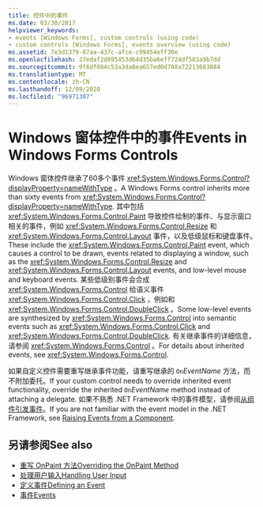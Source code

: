 ```yaml
---
title: 控件中的事件
ms.date: 03/30/2017
helpviewer_keywords:
- events [Windows Forms], custom controls (using code)
- custom controls [Windows Forms], events overview (using code)
ms.assetid: 7e3d1379-87aa-437c-afce-c99454eff30e
ms.openlocfilehash: 27edaf2d895453d64d35ba6eff724df583a9b7dd
ms.sourcegitcommit: 9f6df084c53a3da0ea657ed0d708a72213683084
ms.translationtype: MT
ms.contentlocale: zh-CN
ms.lasthandoff: 12/09/2020
ms.locfileid: "96971307"
---
```

# <a name="events-in-windows-forms-controls"></a><span data-ttu-id="c5a3b-102">Windows 窗体控件中的事件</span><span class="sxs-lookup"><span data-stu-id="c5a3b-102">Events in Windows Forms Controls</span></span>

<span data-ttu-id="c5a3b-103">Windows 窗体控件继承了60多个事件 <xref:System.Windows.Forms.Control?displayProperty=nameWithType> 。</span><span class="sxs-lookup"><span data-stu-id="c5a3b-103">A Windows Forms control inherits more than sixty events from <xref:System.Windows.Forms.Control?displayProperty=nameWithType>.</span></span> <span data-ttu-id="c5a3b-104">其中包括 <xref:System.Windows.Forms.Control.Paint> 导致控件绘制的事件、与显示窗口相关的事件，例如 <xref:System.Windows.Forms.Control.Resize> 和 <xref:System.Windows.Forms.Control.Layout> 事件，以及低级鼠标和键盘事件。</span><span class="sxs-lookup"><span data-stu-id="c5a3b-104">These include the <xref:System.Windows.Forms.Control.Paint> event, which causes a control to be drawn, events related to displaying a window, such as the <xref:System.Windows.Forms.Control.Resize> and <xref:System.Windows.Forms.Control.Layout> events, and low-level mouse and keyboard events.</span></span> <span data-ttu-id="c5a3b-105">某些低级别事件会合成 <xref:System.Windows.Forms.Control> 给语义事件 <xref:System.Windows.Forms.Control.Click> ，例如和 <xref:System.Windows.Forms.Control.DoubleClick> 。</span><span class="sxs-lookup"><span data-stu-id="c5a3b-105">Some low-level events are synthesized by <xref:System.Windows.Forms.Control> into semantic events such as <xref:System.Windows.Forms.Control.Click> and <xref:System.Windows.Forms.Control.DoubleClick>.</span></span> <span data-ttu-id="c5a3b-106">有关继承事件的详细信息，请参阅 <xref:System.Windows.Forms.Control> 。</span><span class="sxs-lookup"><span data-stu-id="c5a3b-106">For details about inherited events, see <xref:System.Windows.Forms.Control>.</span></span>  
  
 <span data-ttu-id="c5a3b-107">如果自定义控件需要重写继承事件功能，请重写继承的 `On`*EventName* 方法，而不附加委托。</span><span class="sxs-lookup"><span data-stu-id="c5a3b-107">If your custom control needs to override inherited event functionality, override the inherited `On`*EventName* method instead of attaching a delegate.</span></span> <span data-ttu-id="c5a3b-108">如果不熟悉 .NET Framework 中的事件模型，请参阅[从组件引发事件](/previous-versions/visualstudio/visual-studio-2013/sh2e3k5z(v=vs.120))。</span><span class="sxs-lookup"><span data-stu-id="c5a3b-108">If you are not familiar with the event model in the .NET Framework, see [Raising Events from a Component](/previous-versions/visualstudio/visual-studio-2013/sh2e3k5z(v=vs.120)).</span></span>  
  
## <a name="see-also"></a><span data-ttu-id="c5a3b-109">另请参阅</span><span class="sxs-lookup"><span data-stu-id="c5a3b-109">See also</span></span>

- [<span data-ttu-id="c5a3b-110">重写 OnPaint 方法</span><span class="sxs-lookup"><span data-stu-id="c5a3b-110">Overriding the OnPaint Method</span></span>](overriding-the-onpaint-method.md)
- [<span data-ttu-id="c5a3b-111">处理用户输入</span><span class="sxs-lookup"><span data-stu-id="c5a3b-111">Handling User Input</span></span>](handling-user-input.md)
- [<span data-ttu-id="c5a3b-112">定义事件</span><span class="sxs-lookup"><span data-stu-id="c5a3b-112">Defining an Event</span></span>](defining-an-event-in-windows-forms-controls.md)
- [<span data-ttu-id="c5a3b-113">事件</span><span class="sxs-lookup"><span data-stu-id="c5a3b-113">Events</span></span>](/dotnet/standard/events/index)
